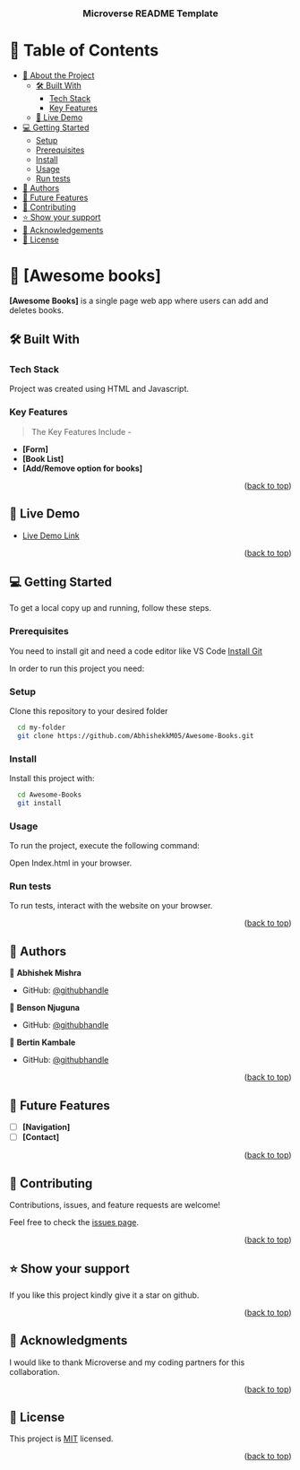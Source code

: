 <a name="readme-top"></a>

<div align="center">
  
<h3><b>Microverse README Template</b></h3>

</div>

<!-- TABLE OF CONTENTS -->

# 📗 Table of Contents

- [📖 About the Project](#about-project)
  - [🛠 Built With](#built-with)
    - [Tech Stack](#tech-stack)
    - [Key Features](#key-features)
  - [🚀 Live Demo](#live-demo)
- [💻 Getting Started](#getting-started)
  - [Setup](#setup)
  - [Prerequisites](#prerequisites)
  - [Install](#install)
  - [Usage](#usage)
  - [Run tests](#run-tests)
- [👥 Authors](#authors)
- [🔭 Future Features](#future-features)
- [🤝 Contributing](#contributing)
- [⭐️ Show your support](#support)
- [🙏 Acknowledgements](#acknowledgements)
- [📝 License](#license)

<!-- PROJECT DESCRIPTION -->

# 📖 [Awesome books] <a name="about-project"></a>

**[Awesome Books]** is a single page web app where users can add and deletes books. 

## 🛠 Built With <a name="built-with"></a>

### Tech Stack <a name="tech-stack"></a>

Project was created using HTML and Javascript.

<!-- Features -->

### Key Features <a name="key-features"></a>
> The Key Features Include -
- **[Form]**
- **[Book List]**
- **[Add/Remove option for books]**

<p align="right">(<a href="#readme-top">back to top</a>)</p>

<!-- LIVE DEMO -->

## 🚀 Live Demo <a name="live-demo"></a>

- [Live Demo Link](https://google.com)

<p align="right">(<a href="#readme-top">back to top</a>)</p>

<!-- GETTING STARTED -->

## 💻 Getting Started <a name="getting-started"></a>

To get a local copy up and running, follow these steps.

### Prerequisites
You need to install git and need a code editor like VS Code
[Install Git](https://git-scm.com/book/en/v2/Getting-Started-Installing-Git)

In order to run this project you need:

### Setup

Clone this repository to your desired folder

```sh
  cd my-folder
  git clone https://github.com/AbhishekkM05/Awesome-Books.git
```

### Install

Install this project with:

```sh
  cd Awesome-Books
  git install
```

### Usage

To run the project, execute the following command:

Open Index.html in your browser.
### Run tests

To run tests, interact with the website on your browser.

<p align="right">(<a href="#readme-top">back to top</a>)</p>

<!-- AUTHORS -->

## 👥 Authors <a name="authors"></a>

👤 **Abhishek Mishra**

- GitHub: [@githubhandle](https://github.com/AbhishekkM05)


👤 **Benson Njuguna**

- GitHub: [@githubhandle](https://github.com/Bennyjoez)


👤 **Bertin Kambale**

- GitHub: [@githubhandle](https://github.com/bertinkambale)


<p align="right">(<a href="#readme-top">back to top</a>)</p>

<!-- FUTURE FEATURES -->

## 🔭 Future Features <a name="future-features"></a>

- [ ] **[Navigation]**
- [ ] **[Contact]**

<p align="right">(<a href="#readme-top">back to top</a>)</p>

<!-- CONTRIBUTING -->

## 🤝 Contributing <a name="contributing"></a>

Contributions, issues, and feature requests are welcome!

Feel free to check the [issues page](https://github.com/AbhishekkM05/Awesome-Books/issues).

<p align="right">(<a href="#readme-top">back to top</a>)</p>

<!-- SUPPORT -->

## ⭐️ Show your support <a name="support"></a>

If you like this project kindly give it a star on github.

<p align="right">(<a href="#readme-top">back to top</a>)</p>

<!-- ACKNOWLEDGEMENTS -->

## 🙏 Acknowledgments <a name="acknowledgements"></a>

I would like to thank Microverse and my coding partners for this collaboration.

<p align="right">(<a href="#readme-top">back to top</a>)</p>

<!-- LICENSE -->

## 📝 License <a name="license"></a>

This project is [MIT](https://github.com/AbhishekkM05/Awesome-Books/blob/c7aede6c07c234c75711fa6e3337cc1f91ba4b7a/MIT.md) licensed.
<p align="right">(<a href="#readme-top">back to top</a>)</p>
